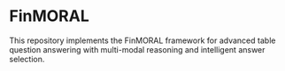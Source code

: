 # FinMORAL
This repository implements the FinMORAL framework for advanced table question answering with multi-modal reasoning and intelligent answer selection.

